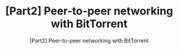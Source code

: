 ---
layout: post
title: "[Part2] Peer-to-peer networking with BitTorrent"
subtitle: "[Part2] Peer-to-peer networking with BitTorrent"
categories: essay
tags: webcdn
comments: true
---